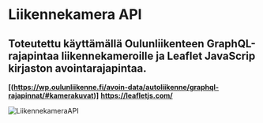 # **Liikennekamera API**

## **Toteutettu käyttämällä Oulunliikenteen GraphQL-rajapintaa liikennekameroille ja Leaflet JavaScrip kirjaston avointarajapintaa.**
**[(https://wp.oulunliikenne.fi/avoin-data/autoliikenne/graphql-rajapinnat/#kamerakuvat)]**
**https://leafletjs.com/**



![LiikennekameraAPI](https://github.com/Hertsi/LiikennekameraAPI/assets/127840594/5b387fa6-be3d-4b5a-a8e4-b3280f847c25)
